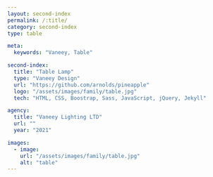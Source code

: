 ```yaml
---
layout: second-index
permalink: /:title/
category: second-index
type: table

meta:
  keywords: "Vaneey, Table"

second-index:
  title: "Table Lamp"
  type: "Vaneey Design"
  url: "https://github.com/arnolds/pineapple"
  logo: "/assets/images/family/table.jpg"
  tech: "HTML, CSS, Boostrap, Sass, JavaScript, jQuery, Jekyll"

agency:
  title: "Vaneey Lighting LTD"
  url: ""
  year: "2021"

images:
  - image:
    url: "/assets/images/family/table.jpg"
    alt: "table"
---
```

